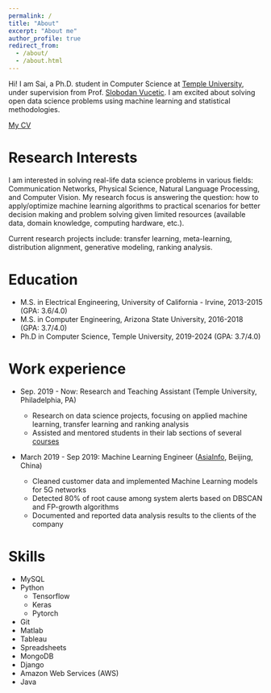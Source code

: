 ```yaml
---
permalink: /
title: "About"
excerpt: "About me"
author_profile: true
redirect_from: 
  - /about/
  - /about.html
---
```


Hi! I am Sai, a Ph.D. student in Computer Science at [Temple University](https://cis.temple.edu/academics/graduate/phd/), under supervision from Prof. [Slobodan Vucetic](https://dabi.temple.edu/slobodan-vucetic/). I am excited about solving open data science problems using machine learning and statistical methodologies. 

<a href="https://drive.google.com/file/d/1SmHVeINVBCwSX_4KpKzY9p3VLJv1MUl7/view?usp=sharing" target="_blank">My CV</a>

Research Interests
======
I am interested in solving real-life data science problems in various fields: Communication Networks, Physical Science, Natural Language Processing, and Computer Vision. My research focus is answering the question: how to apply/optimize machine learning algorithms to practical scenarios for better decision making and problem solving given limited resources (available data, domain knowledge, computing hardware, etc.).

Current research projects include: transfer learning, meta-learning, distribution alignment, generative modeling, ranking analysis.

Education
======
* M.S. in Electrical Engineering, University of California - Irvine, 2013-2015 (GPA: 3.6/4.0)
* M.S. in Computer Engineering, Arizona State University, 2016-2018 (GPA: 3.7/4.0)
* Ph.D in Computer Science, Temple University, 2019-2024 (GPA: 3.7/4.0)

Work experience
======
* Sep. 2019 - Now: Research and Teaching Assistant (Temple University, Philadelphia, PA)                  
  * Research on data science projects, focusing on applied machine learning, transfer learning and ranking analysis
  * Assisted and mentored students in their lab sections of several [courses](https://sai-shi.github.io/teaching/)


* March 2019 - Sep 2019: Machine Learning Engineer ([AsiaInfo](https://www.asiainfo.com/en_us/index.html), Beijing, China)                   
  * Cleaned customer data and implemented Machine Learning models for 5G networks
  * Detected 80% of root cause among system alerts based on DBSCAN and FP-growth algorithms
  * Documented and reported data analysis results to the clients of the company

 
Skills
======
* MySQL
* Python
  * Tensorflow
  * Keras
  * Pytorch
* Git
* Matlab
* Tableau
* Spreadsheets
* MongoDB
* Django
* Amazon Web Services (AWS)
* Java
